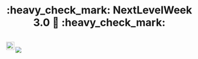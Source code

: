<h1 align="center"> 
	:heavy_check_mark:  NextLevelWeek 3.0 🚀 :heavy_check_mark:
</h1>
<br align="center"/>
<a href="https://www.instagram.com/fgalmeida_/">
  <img align="left" alt="Instagram" width="22px" src="https://cdn.jsdelivr.net/npm/simple-icons@v3/icons/instagram.svg" />
</a>

![](https://visitor-badge.glitch.me/badge?page_id=fgalmeida.NLW-3.0)

<br />
<h2>
	
</h2>
	

